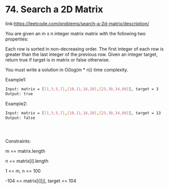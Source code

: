 
# 74. Search a 2D Matrix












link:https://leetcode.com/problems/search-a-2d-matrix/description/

You are given an m x n integer matrix matrix with the following two properties:

Each row is sorted in non-decreasing order.
The first integer of each row is greater than the last integer of the previous row.
Given an integer target, return true if target is in matrix or false otherwise.

You must write a solution in O(log(m * n)) time complexity.


Example1:
```bash
Input: matrix = [[1,3,5,7],[10,11,16,20],[23,30,34,60]], target = 3
Output: true


```

Example2:
```bash
Input: matrix = [[1,3,5,7],[10,11,16,20],[23,30,34,60]], target = 13
Output: false
 




```









Constraints:

m == matrix.length

n == matrix[i].length

1 <= m, n <= 100

-104 <= matrix[i][j], target <= 104
